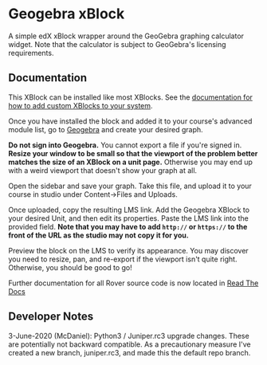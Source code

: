 Geogebra xBlock
===============
A simple edX xBlock wrapper around the GeoGebra graphing calculator widget. Note that the calculator is subject to GeoGebra's licensing requirements.

Documentation
-------------
This XBlock can be installed like most XBlocks. See the 
[documentation for how to add custom XBlocks to your system](https://edx.readthedocs.io/projects/edx-installing-configuring-and-running/en/latest/configuration/install_xblock.html).

Once you have installed the block and added it to your course's advanced module list, go to [Geogebra](https://geogebra.com/)
and create your desired graph.

**Do not sign into Geogebra.** You cannot export a file if you're signed in. **Resize your window to be small so that 
the viewport of the problem better matches the size of an XBlock on a unit page.** Otherwise you may end up with a 
weird viewport that doesn't show your graph at all.

Open the sidebar and save your graph. Take this file, and upload it to your course in studio under Content->Files and Uploads.

Once uploaded, copy the resulting LMS link. Add the Geogebra XBlock to your desired Unit, and then edit its properties.
Paste the LMS link into the provided field. **Note that you may have to add `http://` or `https://` to the front of the URL
as the studio may not copy it for you.**

Preview the block on the LMS to verify its appearance. You may discover you need to resize, pan, and re-export if the
viewport isn't quite right. Otherwise, you should be good to go!

Further documentation for all Rover source code is now located in [Read The Docs](http://readthedocs.roverbyopenstax.org/)

Developer Notes
-------------
3-June-2020 (McDaniel): Python3 / Juniper.rc3 upgrade changes. These are potentially not backward compatible.
As a precautionary measure I've created a new branch, juniper.rc3, and made this the default repo branch.
